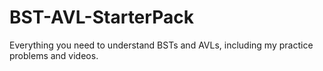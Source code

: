 # BST-AVL-StarterPack
Everything you need to understand BSTs and AVLs, including my practice problems and videos.
